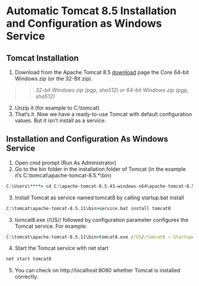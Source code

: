 # Automatic Tomcat 8.5 Installation and Configuration as Windows Service
## Tomcat Installation

1. Download from the Apache Tomcat 8.5 [download](http://tomcat.apache.org/download-80.cgi)  page the Core 64-bit Windows zip (or the 32-Bit zip).
> > *32-bit Windows zip (pgp, sha512) or 64-bit Windows zip (pgp, sha512)*
2. Unzip it (for example to C:\tomcat\)
3. That’s it. Now we have a ready-to-use Tomcat with default configuration values. But it isn’t install as a service.

## Installation and Configuration As Windows Service

1. Open cmd prompt (Run As Administrator) 
2.  Go to the bin folder in the installation folder of Tomcat (in the example  it’s C:\tomcat\apache-tomcat-8.5.*\bin)
```cmd
C:\Users\****> cd C:\apache-tomcat-8.5.43-windows-x64\apache-tomcat-8.5.*\bin
```
3.  Install Tomcat as service named tomcat8 by calling startup.bat install <servicename>  
```cmd
C:\tomcat\apache-tomcat-8.5.11\bin>service.bat install tomcat8
```
3. tomcat8.exe //US//<servicename> followed by configuration parameter configures the Tomcat service. For example:
```cmd
C:\tomcat\apache-tomcat-8.5.11\bin>tomcat8.exe //US//tomcat8 --Startup=auto --JavaHome="C:\Program Files\Java\jre1.8.0_112" --JvmMs=2048 --JvmMx=4096 ++JvmOptions=-Dkey=value
```
4. Start the Tomcat service with net start <servicename>
```cmd
net start tomcat8
```
5. You can check on http://localhost:8080 whether Tomcat is installed correctly.